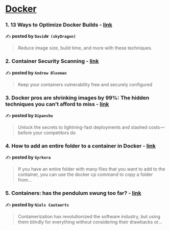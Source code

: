 
<h1><a href=https://medium.com/tag/docker/recommended target="_blank" rel="noopener noreferrer">Docker</a></h1>
<h3>1. 13 Ways to Optimize Docker Builds - <a href="https://medium.com/overcast-blog/13-ways-to-optimize-docker-builds-ba1151b256f3" target="_blank" rel="noopener noreferrer">link</a></h3>

✍️ **posted by `DavidW (skyDragon)`**

<blockquote>Reduce image size, build time, and more with these techniques.</blockquote>

<h3>2. Container Security Scanning - <a href="https://medium.com/itnext/container-security-scanning-f16b438db58d" target="_blank" rel="noopener noreferrer">link</a></h3>

✍️ **posted by `Andrew Blooman`**

<blockquote>Keep your containers vulnerability free and securely configured</blockquote>

<h3>3. Docker pros are shrinking images by 99%: The hidden techniques you can’t afford to miss - <a href="https://medium.com/aws-in-plain-english/docker-pros-are-shrinking-images-by-99-the-hidden-techniques-you-cant-afford-to-miss-a70ee26b4cbf" target="_blank" rel="noopener noreferrer">link</a></h3>

✍️ **posted by `Dipanshu ‎`**

<blockquote>Unlock the secrets to lightning-fast deployments and slashed costs — before your competitors do</blockquote>

<h3>4. How to add an entire folder to a container in Docker - <a href="https://medium.com/@gyrkora/how-to-add-an-entire-folder-to-a-container-in-docker-069b86e4f6cc" target="_blank" rel="noopener noreferrer">link</a></h3>

✍️ **posted by `Gyrkora`**

<blockquote>If you have an entire folder with many files that you want to add to the container, you can use the docker cp command to copy a folder from…</blockquote>

<h3>5. Containers: has the pendulum swung too far? - <a href="https://medium.com/itnext/containers-has-the-pendulum-swung-too-far-208ad02a6b42" target="_blank" rel="noopener noreferrer">link</a></h3>

✍️ **posted by `Niels Cautaerts`**

<blockquote>Containerization has revolutionized the software industry, but using them blindly for everything without considering their drawbacks or…</blockquote>

